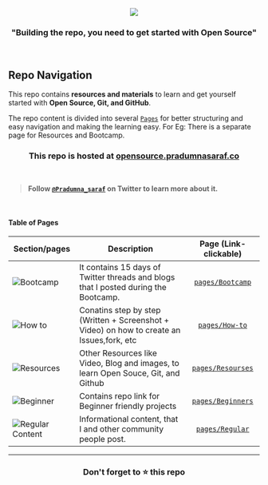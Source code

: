 <p align="center"><img src="https://user-images.githubusercontent.com/51878265/167289706-c7efc126-7e9e-4eb8-9472-b288785cb7bc.png"></p>



<h3 align="center"><b>"Building the repo, you need to get started with Open Source"</b></h3>

<br>

## Repo Navigation

This repo contains **resources and materials** to learn and get yourself started with **Open Source, Git, and GitHub**.

The repo content is divided into several [`Pages`](/pages) for better structuring and easy navigation and making the learning easy. For Eg: There is a separate page for Resources and Bootcamp. 

<h3 align="center">This repo is hosted at <a href="https://opensource.pradumnasaraf.co/">opensource.pradumnasaraf.co</a></h3>

<br>

> **Follow [`@Pradumna_saraf`](https://twitter.com/pradumna_saraf) on Twitter to learn more about it.**

<br>

#### Table of Pages

|                                                 Section/pages                                                     | Description   |  Page (Link- clickable)          |
|-----------------------------------------------------------------------------------------------------------------|-------------|:---------------------------:|
|![Bootcamp](https://user-images.githubusercontent.com/51878265/167285611-0a98a158-f65d-4032-89b9-04fe1cb102dc.png)| It contains 15 days of Twitter threads and blogs that I posted during the Bootcamp. |[`pages/Bootcamp`](/pages/Bootcamp.md)|
|![How to](https://user-images.githubusercontent.com/51878265/167332249-862a9c86-e414-4b06-9c8f-a78a0b927ac5.png)|Conatins step by step (Written + Screenshot + Video) on how to create an Issues,fork, etc |[`pages/How-to`](/pages/How-to/README.md) |
|![Resources](https://user-images.githubusercontent.com/51878265/167285609-444adcce-d15b-49f4-89b4-2e1fca72cdf4.png)| Other Resources like Video, Blog and images, to learn Open Souce, Git, and Github |[`pages/Resourses`](/pages/Resources.md) |  
|![Beginner](https://user-images.githubusercontent.com/51878265/167289434-67ae1c22-2615-4332-8e92-31125468bc86.png)| Contains repo link for Beginner friendly projects |[`pages/Beginners`](/pages/Beginners.md) |                       
|![Regular Content](https://user-images.githubusercontent.com/51878265/167285604-e16addac-a9be-4a1d-8470-17203405684a.png)|Informational content, that I and other community people post.|[`pages/Regular`](/pages/Regular.md) |                          
---

<h3 align = "center">Don't forget to ⭐ this repo<h3>
